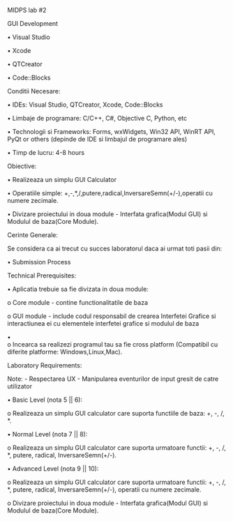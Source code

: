  MIDPS lab #2

GUI Development

•	Visual Studio

•	Xcode

•	QTCreator

•	Code::Blocks

Conditii Necesare:

•	IDEs: Visual Studio, QTCreator, Xcode, Code::Blocks

•	Limbaje de programare: C/C++, C#, Objective C, Python, etc

•	Technologii si Frameworks: Forms, wxWidgets, Win32 API, WinRT API, PyQt or others (depinde de IDE si limbajul de programare ales)

•	Timp de lucru: 4-8 hours


Obiective:

•	Realizeaza un simplu GUI Calculator

•	Operatiile simple: +,-,*,/,putere,radical,InversareSemn(+/-),operatii cu numere zecimale.

•	Divizare proiectului in doua module - Interfata grafica(Modul GUI) si Modulul de baza(Core Module).


Cerinte Generale:

Se considera ca ai trecut cu succes laboratorul daca ai urmat toti pasii din:

•	Submission Process


Technical Prerequisites:

•	Aplicatia trebuie sa fie divizata in doua module: 

o	Core module - contine functionalitatile de baza

o	GUI module - include codul responsabil de crearea Interfetei Grafice si interactiunea ei cu elementele interfetei grafice si modulul de baza

•	
o	Incearca sa realizezi programul tau sa fie cross platform (Compatibil cu diferite platforme: Windows,Linux,Mac).


Laboratory Requirements:

Note: - Respectarea UX - Manipularea eventurilor de input gresit de catre utilizator

•	Basic Level (nota 5 || 6):

o	Realizeaza un simplu GUI calculator care suporta functiile de baza: +, -, /, *.

•	Normal Level (nota 7 || 8):

o	Realizeaza un simplu GUI calculator care suporta urmatoare functii: +, -, /, *, putere, radical, InversareSemn(+/-).

•	Advanced Level (nota 9 || 10):

o	Realizeaza un simplu GUI calculator care suporta urmatoare functii: +, -, /, *, putere, radical, InversareSemn(+/-), operatii cu numere zecimale.

o	Divizare proiectului in doua module - Interfata grafica(Modul GUI) si Modulul de baza(Core Module).
